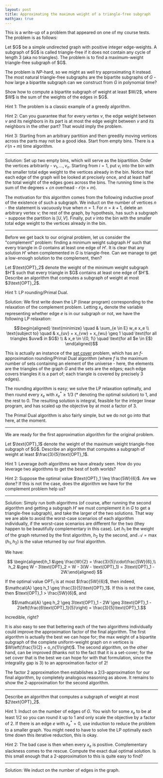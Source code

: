 ```yaml
---
layout: post
title: Approximating the maximum weight of a triangle-free subgraph
mathjax: true
---
```


This is a write-up of a problem that appeared on one of my course tests. The problem is as follows:

<div class="message">
  <p>
    Let $G$ be a simple undirected graph with positive integer edge-weights. A subgraph of $G$ is called triangle-free if it does not contain any cycle of length 3 (aka no triangles). The problem is to find a maximum-weight triangle-free subgraph of $G$.
  </p>
</div>

The problem is $NP$-hard, so we might as well try approximating it instead. The most natural triangle-free subgraphs are the bipartite subgraphs of $G$ - how large a bipartite subgraph can we construct from $G$ in polynomial time?

<div class="message">
  <p>
    Show how to compute a bipartite subgraph of weight at least $W/2$, where $W$ is the sum of the weights of the edges in $G$.
  </p>
</div>

Hint 1: The problem is a classic example of a greedy algorithm.

Hint 2: Can you guarantee that for every vertex $v$, the edge weight between $v$ and its neighbors in its part is at most the edge weight between $v$ and its neighbors in the other part? That would imply the problem.

Hint 3: Starting from an arbitrary partition and then greedily moving vertices across the parts may not be a good idea. Start from empty bins. There is a $\mathcal{O}(n + m)$ time algorithm.

---

Solution: Set up two empty bins, which will serve as the bipartition. Order the vertices arbitrarily - $v_1, ..., v_n$. Starting from $i = 1$, put $v_i$ into the bin with the smaller total edge weight to the vertices already in the bin. Notice that each edge of the graph will be looked at precisely once, and at least half the total weight of the edges goes across the bins. The running time is the sum of the degrees + $cn$ overhead - $\mathcal{O}(n + m)$.

The motivation for this algorithm comes from the following inductive proof of the existence of such a subgraph. We induct on the number of vertices $n$ - the statement is vacuously true when $n = 1$. For $n = k+1$, delete an arbitrary vertex $v$; the rest of the graph, by hypothesis, has such a subgraph - suppose the partition is $[U, V]$. Finally, put $v$ into the bin with the smaller total edge weight to the vertices already in the bin.

***

Before we get back to our original problem, let us consider the "complement" problem: finding a minimum weight subgraph $H'$ such that every triangle in $G$ contains at least one edge of $H'$. It is clear that any solution $H'$ when complemented in $G$ is triangle-free. Can we manage to get a low-enough solution to the complement, then?

<div class="message">
  <p>
    Let $\text{OPT}_2$ denote the weight of the minimum weight subgraph $H'$ such that every triangle in $G$ contains at least one edge of $H'$. Describe an algorithm that computes a subgraph of weight at most $3\text{OPT}_2$.
  </p>
</div>

Hint 1: LP rounding/Primal Dual.

Solution: We first write down the LP (linear program) corresponding to the relaxation of the complement problem. Letting $x_e$ denote the variable representing whether edge $e$ is in our subgraph or not, we have the following LP relaxation:

$$\begin{aligned}
\text{minimize} \quad & \sum_{e \in E} w_e x_e \\
\text{subject to} \quad & x_{uv} + x_{vw} + x_{wu} \geq 1 \quad \text{for all triangles $uvw$ in $G$} \\
& x_e \in \{0, 1\} \quad \text{for all $e \in E$}
\end{aligned}$$

This is actually an instance of the [set cover](https://en.wikipedia.org/wiki/Set_cover_problem) problem, which has an $f$-approximation rounding/Primal Dual algorithm (where $f$ is the maximum number of sets containing an element of the universe - here, the elements are the triangles of the graph $G$ and the sets are the edges; each edge covers triangles it is a part of; each triangle is covered by precisely 3 edges). 

The rounding algorithm is easy; we solve the LP relaxation optimally, and then round every $x_e$ with $x_e^* \geq 1/3$ ($*$ denoting the optimal solution) to $1$, and the rest to $0$. The resulting solution is integral, feasible for the integer linear program, and has scaled up the objective by at most a factor of $3$.

The Primal Dual algorithm is also fairly simple, but we do not go into that here, at the moment.

***

We are ready for the first approximation algorithm for the original problem.

<div class="message">
  <p>
    Let $\text{OPT}_1$ denote the weight of the maximum weight triangle-free subgraph of $G$. Describe an algorithm that computes a subgraph of weight at least $\frac{3}{5}\text{OPT}_1$.
  </p>
</div>

Hint 1: Leverage _both_ algorithms we have already seen. How do you leverage two algorithms to get the best of both worlds?

Hint 2: Suppose the optimal value $\text{OPT}_1 \leq \frac{5W}{6}$. Are we done? If this is not the case, does the algorithm we have for the complement problem help us?

---

Solution: Simply run both algorithms (of course, after running the second algorithm and getting a subgraph $H'$ we must complement it in $G$ to get a triangle-free subgraph), and take the larger of the two solutions. That way we are able to avoid the worst-case scenarios of each algorithm individually, if the worst-case scenarios are different for the two (they happen to be beautifully complementary in this case). Let $h_1$ be the weight of the graph returned by the first algorithm, $h_2$ by the second, and $\mathcal{A} = \max(h_1, h_2)$ is the value returned by our final algorithm.

We have:

$$
\begin{aligned}h_1 &\geq \frac{W}{2} = \frac{3}{5}\cdot\frac{5W}{6},\\
h_2 &\geq W - 3\text{OPT}_2 = W - 3(W - \text{OPT}_1) = 3\text{OPT}_1 - 2W.\end{aligned}
$$

If the optimal value $\text{OPT}_1$ is at most $\frac{5W}{6}$, then indeed, $\mathcal{A} \geq h_1 \geq \frac{3}{5}\text{OPT}_1$. If this is not the case, then $\text{OPT}_1 > \frac{5W}{6}$, and 

$$\mathcal{A} \geq h_2 \geq 3\text{OPT}_1 - 2W \geq 3\text{OPT}_1 - 2\left(\frac{6\text{OPT}_1}{5}\right) = \frac{3}{5}\text{OPT}_1.$$ 

Incredible, right?

It is also easy to see that bettering each of the two algorithms individually could improve the approximation factor of the final algorithm. The first algorithm is actually the best we can hope for; the max weight of a bipartite subgraph of the complete uniform-weight graph on $n$ vertices is $W\left(\frac{1}{2} + o_n(1)\right)$. The second algorithm, on the other hand, can be improved (thanks not to the fact that it is a set-cover; for the set cover that is the best we can hope for with that formulation, since the integrality gap is $3$) to an approximation factor of $2$!

The factor $2$ approximation then establishes a $2/3$-approximation for our final algorithm, by completely analogous reasoning as above. It remains to show the $2$-approximation for the second algorithm.

***

<div class="message">
  <p>
    Describe an algorithm that computes a subgraph of weight at most $2\text{OPT}_2$.
  </p>
</div>

Hint 1: Induct on the number of edges of $G$. You wish for some $x_e$ to be at least $1/2$ so you can round it up to $1$ and only scale the objective by a factor of $2$. If there is an edge $e$ with $x_e^* = 0$, use induction to reduce the problem to a smaller graph. You might need to have to solve the LP optimally each time down this iterative reduction, this is okay.

Hint 2: The bad case is then when every $x_e$ is positive. Complementary slackness comes to the rescue. Compute the exact dual optimal solution. Is this small enough that a $2$-approximation to this is quite easy to find?

---

Solution: We induct on the number of edges in the graph.